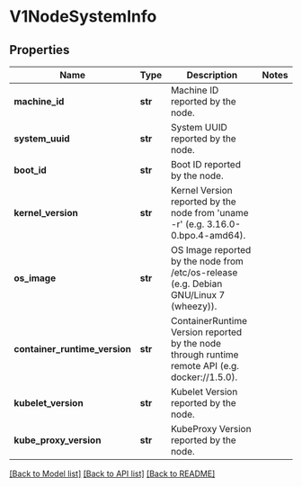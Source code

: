 # V1NodeSystemInfo

## Properties
Name | Type | Description | Notes
------------ | ------------- | ------------- | -------------
**machine_id** | **str** | Machine ID reported by the node. | 
**system_uuid** | **str** | System UUID reported by the node. | 
**boot_id** | **str** | Boot ID reported by the node. | 
**kernel_version** | **str** | Kernel Version reported by the node from &#39;uname -r&#39; (e.g. 3.16.0-0.bpo.4-amd64). | 
**os_image** | **str** | OS Image reported by the node from /etc/os-release (e.g. Debian GNU/Linux 7 (wheezy)). | 
**container_runtime_version** | **str** | ContainerRuntime Version reported by the node through runtime remote API (e.g. docker://1.5.0). | 
**kubelet_version** | **str** | Kubelet Version reported by the node. | 
**kube_proxy_version** | **str** | KubeProxy Version reported by the node. | 

[[Back to Model list]](../README.md#documentation-for-models) [[Back to API list]](../README.md#documentation-for-api-endpoints) [[Back to README]](../README.md)


